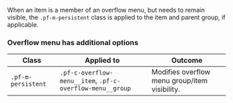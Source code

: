 When an item is a member of an overflow menu, but needs to remain visible, the `.pf-m-persistent` class is applied to the item and parent group, if applicable.

### Overflow menu has additional options


| Class | Applied to | Outcome |
| -- | -- | -- |
| `.pf-m-persistent` | `.pf-c-overflow-menu__item`, `.pf-c-overflow-menu__group` | Modifies overflow menu group/item visibility. |
